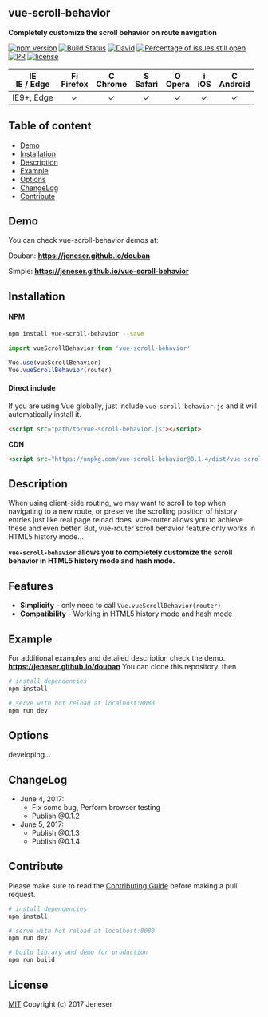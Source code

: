 ## vue-scroll-behavior

**Completely customize the scroll behavior on route navigation**

[![npm version](https://badge.fury.io/js/vue-scroll-behavior.svg)](https://badge.fury.io/js/vue-scroll-behavior) [![Build Status](https://travis-ci.org/jeneser/vue-scroll-behavior.svg?branch=master)](https://travis-ci.org/jeneser/vue-scroll-behavior) [![David](https://img.shields.io/david/expressjs/express.svg?style=flat-square)](https://github.com/jeneser/douban) [![Percentage of issues still open](http://isitmaintained.com/badge/open/jeneser/vue-scroll-behavior.svg)](http://isitmaintained.com/project/jeneser/vue-scroll-behavior "Percentage of issues still open") [![PR](https://img.shields.io/badge/PR-welcome-brightgreen.svg)](https://github.com/jeneser/vue-scroll-behavior/pulls) [![license](https://img.shields.io/badge/license-MIT-brightgreen.svg)](https://github.com/jeneser/vue-scroll-behavior/blob/master/LICENSE)

| [<img src="https://raw.githubusercontent.com/godban/browsers-support-badges/master/src/images/edge.png" alt="IE / Edge" width="16px" height="16px" />](http://godban.github.io/browsers-support-badges/)</br>IE / Edge | [<img src="https://raw.githubusercontent.com/godban/browsers-support-badges/master/src/images/firefox.png" alt="Firefox" width="16px" height="16px" />](http://godban.github.io/browsers-support-badges/)</br>Firefox | [<img src="https://raw.githubusercontent.com/godban/browsers-support-badges/master/src/images/chrome.png" alt="Chrome" width="16px" height="16px" />](http://godban.github.io/browsers-support-badges/)</br>Chrome | [<img src="https://raw.githubusercontent.com/godban/browsers-support-badges/master/src/images/safari.png" alt="Safari" width="16px" height="16px" />](http://godban.github.io/browsers-support-badges/)</br>Safari | [<img src="https://raw.githubusercontent.com/godban/browsers-support-badges/master/src/images/opera.png" alt="Opera" width="16px" height="16px" />](http://godban.github.io/browsers-support-badges/)</br>Opera | [<img src="https://raw.githubusercontent.com/godban/browsers-support-badges/master/src/images/safari-ios.png" alt="iOS Safari" width="16px" height="16px" />](http://godban.github.io/browsers-support-badges/)</br>iOS | [<img src="https://raw.githubusercontent.com/godban/browsers-support-badges/master/src/images/chrome-android.png" alt="Chrome for Android" width="16px" height="16px" />](http://godban.github.io/browsers-support-badges/)</br>Android |
|:---------:|:---------:|:---------:|:---------:|:---------:|:---------:|:---------:|
| IE9+, Edge| &check;| &check; | &check; | &check; | &check; | &check;


## Table of content

- [Demo](#demo)
- [Installation](#installation)
- [Description](#description)
- [Example](#example)
- [Options](#options)
- [ChangeLog](#ChangeLog)
- [Contribute](#Contribute)

## Demo
You can check vue-scroll-behavior demos at:

Douban: **https://jeneser.github.io/douban**

Simple: **https://jeneser.github.io/vue-scroll-behavior**

## Installation

#### NPM
```bash
npm install vue-scroll-behavior --save
```

```javascript
import vueScrollBehavior from 'vue-scroll-behavior'

Vue.use(vueScrollBehavior)
Vue.vueScrollBehavior(router)
```

#### Direct include

If you are using Vue globally, just include `vue-scroll-behavior.js` and it will automatically install it.

```html
<script src="path/to/vue-scroll-behavior.js"></script>
```

**CDN**

```html
<script src="https://unpkg.com/vue-scroll-behavior@0.1.4/dist/vue-scroll-behavior.js"></script>
```

## Description

When using client-side routing, we may want to scroll to top when navigating to a new route, or preserve the scrolling position of history entries just like real page reload does. vue-router allows you to achieve these and even better. But, vue-router scroll behavior feature only works in HTML5 history mode...

**`vue-scroll-behavior` allows you to completely customize the scroll behavior in HTML5 history mode and hash mode.**

## Features

* **Simplicity** - only need to call `Vue.vueScrollBehavior(router)`
* **Compatibility** - Working in HTML5 history mode and hash mode

## Example

For additional examples and detailed description check the demo. **https://jeneser.github.io/douban**
You can clone this repository. then
```bash
# install dependencies
npm install

# serve with hot reload at localhost:8080
npm run dev
```

## Options

developing...

## ChangeLog

- June 4, 2017:
  - Fix some bug, Perform browser testing
  - Publish @0.1.2
- June 5, 2017:
  - Publish @0.1.3
  - Publish @0.1.4

## Contribute

Please make sure to read the [Contributing Guide](https://github.com/jeneser/vue-scroll-behavior/blob/master/CONTRIBUTING.md) before making a pull request.

```bash
# install dependencies
npm install

# serve with hot reload at localhost:8080
npm run dev

# build library and demo for production
npm run build
```

## License

[MIT](https://github.com/jeneser/douban/blob/master/LICENSE) Copyright (c) 2017 Jeneser
